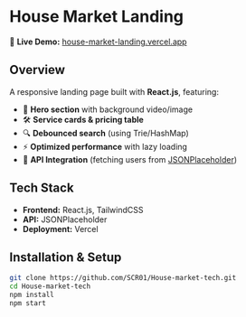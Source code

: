# **House Market Landing**

🚀 **Live Demo:** [house-market-landing.vercel.app](https://house-market-landing.vercel.app/)

## **Overview**
A responsive landing page built with **React.js**, featuring:
- 🎨 **Hero section** with background video/image
- 🛠️ **Service cards & pricing table**
- 🔍 **Debounced search** (using Trie/HashMap)
- ⚡ **Optimized performance** with lazy loading
- 🔗 **API Integration** (fetching users from [JSONPlaceholder](https://jsonplaceholder.typicode.com/users))

## **Tech Stack**
- **Frontend:** React.js, TailwindCSS
- **API:** JSONPlaceholder
- **Deployment:** Vercel

## **Installation & Setup**
```sh
git clone https://github.com/SCR01/House-market-tech.git
cd House-market-tech
npm install
npm start
